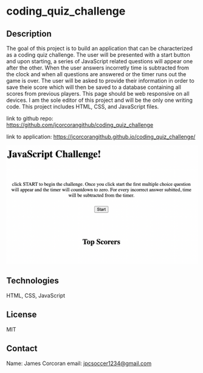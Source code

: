 # coding_quiz_challenge

## Description
The goal of this project is to build an application that can be characterized as a coding quiz challenge. The user will be presented with a start button and upon starting, a series of JavaScript related questions will appear one after the other. When the user answers incorretly time is subtracted from the clock and when all questions are answered or the timer runs out the game is over. The user will be asked to provide their information in order to save theie score which will then be saved to a database containing all scores from previous players. This page should be web responsive on all devices. I am the sole editor of this project and will be the only one writing code. This project includes HTML, CSS, and JavaScript files.

link to github repo:
https://github.com/jcorcorangithub/coding_quiz_challenge

link to application:
https://jcorcorangithub.github.io/coding_quiz_challenge/

![alt text](screenshot.png)

## Technologies
HTML, CSS, JavaScript

## License
MIT

## Contact
Name: James Corcoran
email: jpcsoccer1234@gmail.com
